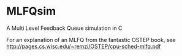 # MLFQsim

A Multi Level Feedback Queue simulation in C

For an explanation of an MLFQ from the fantastic OSTEP book, see http://pages.cs.wisc.edu/~remzi/OSTEP/cpu-sched-mlfq.pdf
